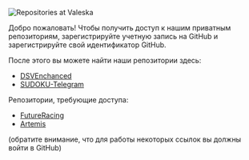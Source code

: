 <!--
**Here are some ideas to get you started:**

🙋‍♀️ A short introduction - what is your organization all about?
🌈 Contribution guidelines - how can the community get involved?
👩‍💻 Useful resources - where can the community find your docs? Is there anything else the community should know?
🍿 Fun facts - what does your team eat for breakfast?
🧙 Remember, you can do mighty things with the power of [Markdown](https://docs.github.com/github/writing-on-github/getting-started-with-writing-and-formatting-on-github/basic-writing-and-formatting-syntax)
-->

![Repositories at Valeska](https://github.com/ValeskaGames/.github/blob/main/images/valeskagamesrepo,png) 

Добро пожаловать! Чтобы получить доступ к нашим приватным репозиториям, зарегистрируйте учетную запись на GitHub и зарегистрируйте свой идентификатор GitHub.

После этого вы можете найти наши репозитории здесь:
* [DSVEnchanced](https://github.com/ValeskaGames/DSVEnchanced)
* [SUDOKU-Telegram](https://github.com/ValeskaGames/SUDOKU-Telegram)

Репозитории, требующие доступа:
* [FutureRacing](https://github.com/ValeskaGames/FutureRacing)
* [Artemis](https://github.com/ValeskaGames/Artemis)

(обратите внимание, что для работы некоторых ссылок вы должны войти в GitHub)
